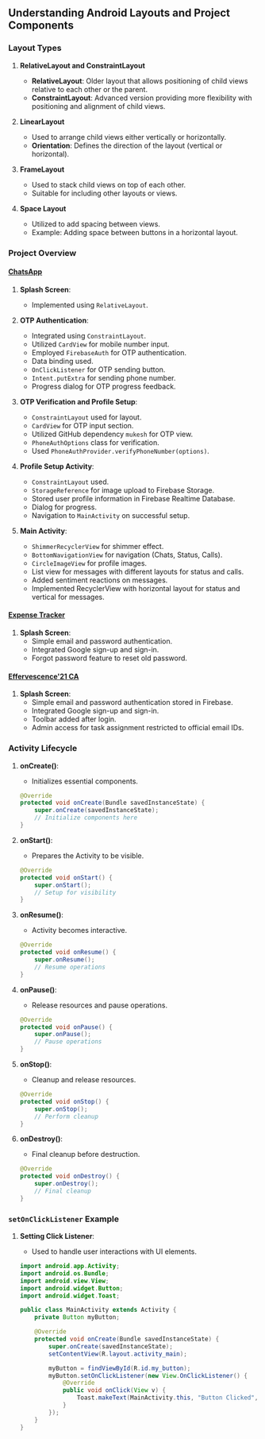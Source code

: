 ## Understanding Android Layouts and Project Components

### Layout Types

1. **RelativeLayout and ConstraintLayout**
   - **RelativeLayout**: Older layout that allows positioning of child views relative to each other or the parent.
   - **ConstraintLayout**: Advanced version providing more flexibility with positioning and alignment of child views.

2. **LinearLayout**
   - Used to arrange child views either vertically or horizontally.
   - **Orientation**: Defines the direction of the layout (vertical or horizontal).

3. **FrameLayout**
   - Used to stack child views on top of each other.
   - Suitable for including other layouts or views.

4. **Space Layout**
   - Utilized to add spacing between views.
   - Example: Adding space between buttons in a horizontal layout.

### Project Overview

#### [ChatsApp](https://github.com/jnvshubham7/ChatsApp)

1. **Splash Screen**:
   - Implemented using `RelativeLayout`.

2. **OTP Authentication**:
   - Integrated using `ConstraintLayout`.
   - Utilized `CardView` for mobile number input.
   - Employed `FirebaseAuth` for OTP authentication.
   - Data binding used.
   - `OnClickListener` for OTP sending button.
   - `Intent.putExtra` for sending phone number.
   - Progress dialog for OTP progress feedback.

3. **OTP Verification and Profile Setup**:
   - `ConstraintLayout` used for layout.
   - `CardView` for OTP input section.
   - Utilized GitHub dependency `mukesh` for OTP view.
   - `PhoneAuthOptions` class for verification.
   - Used `PhoneAuthProvider.verifyPhoneNumber(options)`.

4. **Profile Setup Activity**:
   - `ConstraintLayout` used.
   - `StorageReference` for image upload to Firebase Storage.
   - Stored user profile information in Firebase Realtime Database.
   - Dialog for progress.
   - Navigation to `MainActivity` on successful setup.

5. **Main Activity**:
   - `ShimmerRecyclerView` for shimmer effect.
   - `BottomNavigationView` for navigation (Chats, Status, Calls).
   - `CircleImageView` for profile images.
   - List view for messages with different layouts for status and calls.
   - Added sentiment reactions on messages.
   - Implemented RecyclerView with horizontal layout for status and vertical for messages.

#### [Expense Tracker](https://github.com/jnvshubham7/Expense_Tracker)

1. **Splash Screen**:
   - Simple email and password authentication.
   - Integrated Google sign-up and sign-in.
   - Forgot password feature to reset old password.

#### [Effervescence'21 CA](https://github.com/jnvshubham7/Effervescence_21_CA)

1. **Splash Screen**:
   - Simple email and password authentication stored in Firebase.
   - Integrated Google sign-up and sign-in.
   - Toolbar added after login.
   - Admin access for task assignment restricted to official email IDs.

### Activity Lifecycle

1. **onCreate()**:
   - Initializes essential components.
   
   ```java
   @Override
   protected void onCreate(Bundle savedInstanceState) {
       super.onCreate(savedInstanceState);
       // Initialize components here
   }
   ```

2. **onStart()**:
   - Prepares the Activity to be visible.

   ```java
   @Override
   protected void onStart() {
       super.onStart();
       // Setup for visibility
   }
   ```

3. **onResume()**:
   - Activity becomes interactive.

   ```java
   @Override
   protected void onResume() {
       super.onResume();
       // Resume operations
   }
   ```

4. **onPause()**:
   - Release resources and pause operations.

   ```java
   @Override
   protected void onPause() {
       super.onPause();
       // Pause operations
   }
   ```

5. **onStop()**:
   - Cleanup and release resources.

   ```java
   @Override
   protected void onStop() {
       super.onStop();
       // Perform cleanup
   }
   ```

6. **onDestroy()**:
   - Final cleanup before destruction.

   ```java
   @Override
   protected void onDestroy() {
       super.onDestroy();
       // Final cleanup
   }
   ```

### `setOnClickListener` Example

1. **Setting Click Listener**:
   - Used to handle user interactions with UI elements.

   ```java
   import android.app.Activity;
   import android.os.Bundle;
   import android.view.View;
   import android.widget.Button;
   import android.widget.Toast;

   public class MainActivity extends Activity {
       private Button myButton;

       @Override
       protected void onCreate(Bundle savedInstanceState) {
           super.onCreate(savedInstanceState);
           setContentView(R.layout.activity_main);

           myButton = findViewById(R.id.my_button);
           myButton.setOnClickListener(new View.OnClickListener() {
               @Override
               public void onClick(View v) {
                   Toast.makeText(MainActivity.this, "Button Clicked", Toast.LENGTH_SHORT).show();
               }
           });
       }
   }
   ```